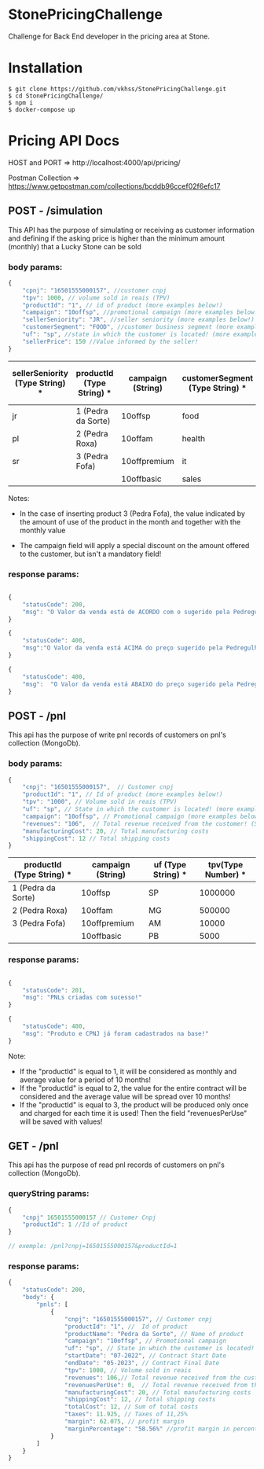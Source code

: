 # StonePricingChallenge

Challenge for Back End developer in the pricing area at Stone.

# Installation

```
$ git clone https://github.com/vkhss/StonePricingChallenge.git
$ cd StonePricingChallenge/
$ npm i
$ docker-compose up
```

# Pricing API Docs

HOST and PORT => http://localhost:4000/api/pricing/

Postman Collection => https://www.getpostman.com/collections/bcddb96ccef02f6efc17 

## POST - /simulation

This API has the purpose of simulating or receiving as customer information and defining
if the asking price is higher than the minimum amount (monthly) that a Lucky Stone
can be sold

### body params:

~~~javascript
{
    "cpnj": "16501555000157", //customer cnpj
    "tpv": 1000, // volume sold in reais (TPV)
    "productId": "1", // id of product (more examples below!)
    "campaign": "10offsp", //promotional campaign (more examples below!)
    "sellerSeniority": "JR", //seller seniority (more examples below!)
    "customerSegment": "FOOD", //customer business segment (more examples below!)
    "uf": "sp", //state in which the customer is located! (more examples below!)
    "sellerPrice": 150 //Value informed by the seller!
}
~~~

| sellerSeniority (Type String) * | productId (Type String) * | campaign (String) | customerSegment (Type String) * | uf (Type String) * | tpv(Type Number) * | sellerPrice (Type Number) * |
| ------------------------------- | ------------------------- | ----------------- | ------------------------------- | ------------------ | ------------------ | --------------------------- |
| jr                              | 1 (Pedra da Sorte)        | 10offsp           | food                            | SP                 | 1000000            | 200                         |
| pl                              | 2 (Pedra Roxa)            | 10offam           | health                          | MG                 | 500000             | 150                         |
| sr                              | 3 (Pedra Fofa)            | 10offpremium      | it                              | AM                 | 10000              | 100                         |
|                                 |                           | 10offbasic        | sales                           | PB                 | 5000               | 80                          |  |

Notes: 
- In the case of inserting product 3 (Pedra Fofa), the value indicated by the amount of use of the product in the month and together with the monthly value

- The campaign field will apply a special discount on the amount offered to the customer, but isn't a mandatory field!

### response params:
~~~javascript 

{
    "statusCode": 200,
    "msg": "O Valor da venda está de ACORDO com o sugerido pela Pedregulho! Entre R$ X e R$ Y"
}

{
    "statusCode": 400,
    "msg":"O Valor da venda está ACIMA do preço sugerido pela Pedregulho! Tente algo entre R$ X e R$ Y"
}

{
    "statusCode": 400,
    "msg":  "O Valor da venda está ABAIXO do preço sugerido pela Pedregulho! Tente algo entre R$ X e R$ Y"
}

~~~

## POST - /pnl

This api  has the purpose of write pnl records of customers on pnl's collection (MongoDb). 

### body params: 
~~~javascript
{
    "cnpj": "16501555000157",  // Customer cnpj
    "productId": "1", // Id of product (more examples below!)
    "tpv": "1000", // Volume sold in reais (TPV)
    "uf": "sp", // State in which the customer is located! (more examples below!)
    "campaign": "10offsp", // Promotional campaign (more examples below!)
    "revenues": "106",  // Total revenue received from the customer! (Same as sellerPrice!)
    "manufacturingCost": 20, // Total manufacturing costs
    "shippingCost": 12 // Total shipping costs
}
~~~

| productId (Type String) * | campaign (String) | uf (Type String) * | tpv(Type Number) * |
| ------------------------- | ----------------- | ------------------ | ------------------ |
| 1 (Pedra da Sorte)        | 10offsp           | SP                 | 1000000            |
| 2 (Pedra Roxa)            | 10offam           | MG                 | 500000             |
| 3 (Pedra Fofa)            | 10offpremium      | AM                 | 10000              |
|                           | 10offbasic        | PB                 | 5000               |

### response params:
~~~javascript

{
    "statusCode": 201,
    "msg": "PNLs criadas com sucesso!"
}

{
    "statusCode": 400,
    "msg": "Produto e CPNJ já foram cadastrados na base!"
}

~~~

Note: 
- If the "productId" is equal to 1, it will be considered as monthly and average value for a period of 10 months!
- If the "productId" is equal to 2, the value for the entire contract will be considered and the average value will be spread over 10 months!
- If the "productId" is equal to 3, the product will be produced only once and charged for each time it is used! Then the field "revenuesPerUse" will be saved with values!

## GET - /pnl

This api has the purpose of read pnl records of customers on pnl's collection (MongoDb). 

### queryString params: 

~~~javascript
{
    "cnpj" 16501555000157 // Customer Cnpj
    "productId": 1 //Id of product 
}

// exemple: /pnl?cnpj=16501555000157&productId=1
~~~




### response params: 

~~~javascript
{
    "statusCode": 200,
    "body": {
        "pnls": [
            {
                "cnpj": "16501555000157", // Customer cnpj
                "productId": "1", //  Id of product 
                "productName": "Pedra da Sorte", // Name of product 
                "campaign": "10offsp", // Promotional campaign 
                "uf": "sp", // State in which the customer is located!
                "startDate": "07-2022", // Contract Start Date
                "endDate": "05-2023", // Contract Final Date
                "tpv": 1000, // Volume sold in reais 
                "revenues": 106,// Total revenue received from the customer! 
                "revenuesPerUse": 0,  // Total revenue received from the customer by use (Ex: productId equal 3 - Pedra Fofa)! 
                "manufacturingCost": 20, // Total manufacturing costs
                "shippingCost": 12, // Total shipping costs
                "totalCost": 12, // Sum of total costs
                "taxes": 11.925, // Taxes of 11,25%
                "margin": 62.075, // profit margin 
                "marginPercentage": "58.56%" //profit margin in percentage
            }
        ]
    }
}
~~~
















